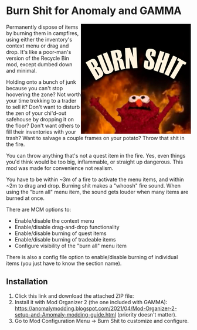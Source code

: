 # Burn Shit for Anomaly and GAMMA
<img src="thumbnail.png" width="300" align="right" />

Permanently dispose of items by burning them in campfires, using either the inventory's context menu or drag and drop. It's like a poor-man's version of the Recycle Bin mod, except dumbed down and minimal.

Holding onto a bunch of junk because you can't stop hoovering the zone? Not worth your time trekking to a trader to sell it? Don't want to disturb the zen of your chi'd-out safehouse by dropping it on the floor? Don't want others to fill their inventories with your trash? Want to salvage a couple frames on your potato? Throw that shit in the fire.

You can throw anything that's not a quest item in the fire. Yes, even things you'd think would be too big, inflammable, or straight up dangerous. This mod was made for convenience not realism.

You have to be within ~3m of a fire to activate the menu items, and within ~2m to drag and drop. Burning shit makes a "whoosh" fire sound. When using the "burn all" menu item, the sound gets louder when many items are burned at once.

There are MCM options to:
- Enable/disable the context menu
- Enable/disable drag-and-drop functionality
- Enable/disable burning of quest items
- Enable/disable burning of tradeable items
- Configure visibility of the "burn all" menu item

There is also a config file option to enable/disable burning of individual items (you just have to know the section name).

## Installation

1. Click this link and download the attached ZIP file:
2. Install it with Mod Organizer 2 (the one included with GAMMA): https://anomalymodding.blogspot.com/2021/04/Mod-Organizer-2-setup-and-Amomaly-modding-guide.html (priority doesn't matter).
3. Go to Mod Configuration Menu -> Burn Shit to customize and configure.
